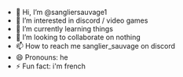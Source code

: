 - 👋 Hi, I’m @sangliersauvage1
- 👀 I’m interested in discord / video games
- 🌱 I’m currently learning things
- 💞️ I’m looking to collaborate on nothing
- 📫 How to reach me sanglier_sauvage on discord
- 😄 Pronouns: he
- ⚡ Fun fact: i'm french

<!---
sangliersauvage1/sangliersauvage1 is a ✨ special ✨ repository because its `README.md` (this file) appears on your GitHub profile.
You can click the Preview link to take a look at your changes.
--->
